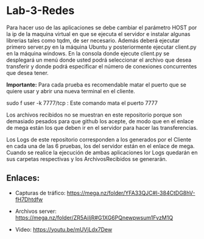 # Lab-3-Redes

Para hacer uso de las aplicaciones se debe cambiar el parámetro HOST por la ip de la maquina virtual en que se ejecuta el servidor e instalar algunas librerias tales como tqdm, de ser necesario. Además deberá ejecutar primero server.py en la máquina Ubuntu y posteriormente ejecutar client.py en la máquina windows. En la consola donde ejecute client.py se desplegará un menú donde usted podrá seleccionar el archivo que desea transferir y donde podrá especificar el número de conexiones concurrentes que desea tener.

**Importante:** Para cada prueba es recomendable matar el puerto que se quiere usar y abrir una nueva terminal en el cliente. 

sudo f user -k 7777/tcp : Este comando mata el puerto 7777


Los archivos recibidos no se muestran en este repositorio porque son demasiado pesados para que github los acepte, de modo que en el enlace de mega están los que deben ir en el servidor para hacer las transferencias. 

Los Logs de este repositorio corresponden a los generados por el Cliente en cada una de las 6 pruebas, los del servidor están en el enlace de mega. Cuando se realice la ejecución de ambas aplicaciones lor Logs quedarán en sus carpetas respectivas y los ArchivosRecibidos se generarán. 

## Enlaces:

-	Capturas de tráfico: https://mega.nz/folder/YFA33QJC#l-384CtDG8hV-fH7Dhtdfw 

-	Archivos server: https://mega.nz/folder/ZR5AiIjR#G1XG6PQnewpwsum1FvzM1Q 

- Video: https://youtu.be/mUVjLdx7Dew
